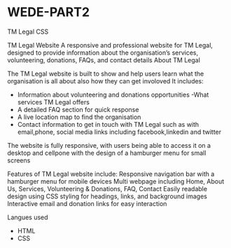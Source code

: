 # WEDE-PART2
TM Legal CSS 

TM Legal Website
A responsive and professional website for TM Legal, designed to provide information about the organisation’s services, volunteering, donations, FAQs, and contact details
About TM Legal

The TM Legal website is built to show and help users learn what the organisation is all about also how they can get involoved
It includes:
- Information about volunteering and donations opportunities
-What services TM Legal offers
- A detailed FAQ section for quick response
- A live location map to find the organisation
- Contact information to get in touch with TM Legal such as with email,phone, social media links including facebook,linkedin and twitter

The website is fully responsive, with users being able to access it on a desktop and cellpone with the design of a hamburger menu for small screens

Features of TM Legal website include:
Responsive navigation bar with a hamburger menu for mobile devices
Multi webpage including Home, About Us, Services, Volunteering & Donations, FAQ, Contact
Easily readable design using CSS styling for headings, links, and background images
Interactive email and donation links for easy interaction
  
Langues used
- HTML
- CSS
  
